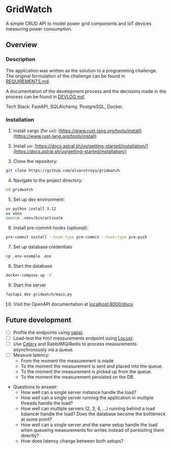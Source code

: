 # GridWatch

A simple CRUD API to model power grid components and IoT devices measuring
power consumption.

## Overview

### Description

The application was written as the solution to a programming challenge. The
original formulation of the challenge can be found in [REQUIREMENTS.md](/REQUIREMENTS.md).

A documentation of the development process and the decisions made in
the process can be found in [DEVLOG.md](/DEVLOG.md).

Tech Stack: FastAPI, SQLAlchemy, PostgreSQL, Docker.

### Installation

1. Install cargo (for uv):
[https://www.rust-lang.org/tools/install](https://www.rust-lang.org/tools/install)

2. Install uv:
[https://docs.astral.sh/uv/getting-started/installation/](https://docs.astral.sh/uv/getting-started/installation/)

3. Clone the repository:

  ```bash
  git clone https://github.com/alvarotroya/gridwatch
  ```

4. Navigate to the project directory:

  ```bash
  cd gridwatch
  ```

5. Set up dev environment:

  ```bash
  uv python install 3.12
  uv venv
  source .venv/bin/activate
  ```

6. Install pre-commit hooks (optional):

  ```bash
  pre-commit install --hook-type pre-commit --hook-type pre-push
  ```

7. Set up database credentials

  ```bash
  cp .env-example .env
  ```

8. Start the database

  ```bash
  docker-compose up -d
  ```

9. Start the server

  ```bash
  fastapi dev gridwatch/main.py
  ```

10. Visit the OpenAPI documentation at [localhost:8000/docs](localhost:8000/docs).

## Future development

- [ ] Profile the endpoints using [yappi](https://github.com/sumerc/yappi).
- [ ] Load-test the `POST` measurements endpoint using [Locust](https://locust.io/).
- [ ] Use [Celery](https://github.com/celery/celery) and RabbitMQ/Redis to
process measurements asynchronously via a queue.
- [ ] Measure latency:
  - From the moment the measurement is made
  - To the moment the measurement is sent and placed into the queue.
  - To the moment the measurement is picked up from the queue.
  - To the moment the measurement persisted on the DB.

- Questions to answer:
  - How well can a single server instance handle the load?
  - How well can a single server running the application in multiple threads
  handle the load?
  - How well can multiple servers (2, 3, 4, ...) running behind a load balancer
  handle the load? Does the database become the bottleneck at some point?
  - How well can a single server and the same setup handle the load when
  queueing measurements for writes instead of persisiting them directly?
  - How does latency change between both setups?
